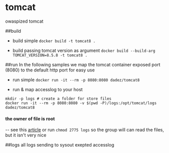 # tomcat
owaspized tomcat

##build
* build simple
`docker build -t tomcat8 .`

* build passing tomcat version as argument
`docker build --build-arg TOMCAT_VERSION=8.5.8 -t tomcat8 .`

##run
In the following samples we map the tomcat container exposed port (8080) to the default http port for easy use

* run simple
`docker run -it --rm -p 8080:8080 dadez/tomcat8`

* run & map accesslog to your host
```
mkdir -p logs # create a folder for store files
docker run -it --rm -p 8080:8080 -v $(pwd -P)/logs:/opt/tomcat/logs dadez/tomcat8
```

#### the owner of file is root
-- see this [article](https://stackoverflow.com/questions/23544282/what-is-the-best-way-to-manage-permissions-for-docker-shared-volumes#27021154)
or run 
`chmod 2775 logs`
so the group will can read the files, but it isn't very nice

##logs
all logs sending to sysout exepted accesslog
